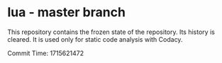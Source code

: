 # lua - master branch

This repository contains the frozen state of the repository.
Its history is cleared. It is used only for static code
analysis with Codacy.

Commit Time: 1715621472